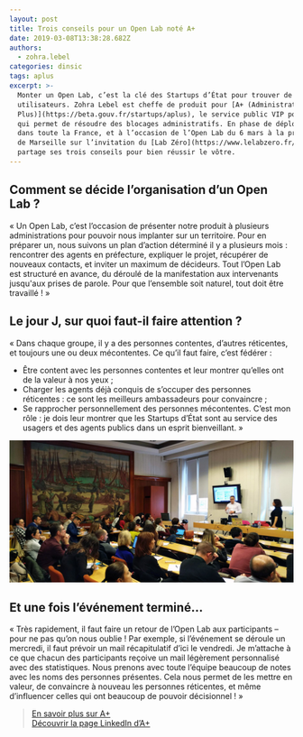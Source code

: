```yaml
---
layout: post
title: Trois conseils pour un Open Lab noté A+
date: 2019-03-08T13:38:28.682Z
authors:
  - zohra.lebel
categories: dinsic
tags: aplus
excerpt: >-
  Monter un Open Lab, c’est la clé des Startups d’État pour trouver de nouveaux
  utilisateurs. Zohra Lebel est cheffe de produit pour [A+ (Administration
  Plus)](https://beta.gouv.fr/startups/aplus), le service public VIP pour tous
  qui permet de résoudre des blocages administratifs. En phase de déploiement
  dans toute la France, et à l’occasion de l’Open Lab du 6 mars à la préfecture
  de Marseille sur l’invitation du [Lab Zéro](https://www.lelabzero.fr/), elle
  partage ses trois conseils pour bien réussir le vôtre.
---
```

## Comment se décide l’organisation d’un Open Lab ?

« Un Open Lab, c’est l’occasion de présenter notre produit à plusieurs administrations pour pouvoir nous implanter sur un territoire. Pour en préparer un, nous suivons un plan d’action déterminé il y a plusieurs mois : rencontrer des agents en préfecture, expliquer le projet, récupérer de nouveaux contacts, et inviter un maximum de décideurs. Tout l’Open Lab est structuré en avance, du déroulé de la manifestation aux intervenants jusqu'aux prises de parole. Pour que l’ensemble soit naturel, tout doit être travaillé ! »

## Le jour J, sur quoi faut-il faire attention ?

« Dans chaque groupe, il y a des personnes contentes, d’autres réticentes, et toujours une ou deux mécontentes. Ce qu’il faut faire, c’est fédérer :

* Être content avec les personnes contentes et leur montrer qu’elles ont de la valeur à nos yeux ;
* Charger les agents déjà conquis de s’occuper des personnes réticentes : ce sont les meilleurs ambassadeurs pour convaincre ;
* Se rapprocher personnellement des personnes mécontentes. C’est mon rôle : je dois leur montrer que les Startups d’État sont au service des usagers et des agents publics dans un esprit bienveillant. »

![A+ à Marseille](/img/posts/2019-03-08-trois-conseils-pour-un-open-lab-note-a-marseille.jpg "A+ à Marseille")

## Et une fois l’événement terminé...

« Très rapidement, il faut faire un retour de l’Open Lab aux participants – pour ne pas qu’on nous oublie ! Par exemple, si l’événement se déroule un mercredi, il faut prévoir un mail récapitulatif d’ici le vendredi. Je m’attache à ce que chacun des participants reçoive un mail légèrement personnalisé avec des statistiques. Nous prenons avec toute l’équipe beaucoup de notes avec les noms des personnes présentes. Cela nous permet de les mettre en valeur, de convaincre à nouveau les personnes réticentes, et même d’influencer celles qui ont beaucoup de pouvoir décisionnel ! »

  

> [En savoir plus sur A+](https://beta.gouv.fr/startups/aplus)  
> [Découvrir la page LinkedIn d’A+](https://www.linkedin.com/company/startup-d-etat-a-le-service-public-vip/)
